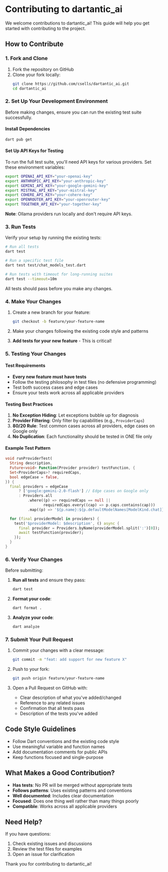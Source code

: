 # Contributing to dartantic_ai

We welcome contributions to dartantic_ai! This guide will help you get started with contributing to the project.

## How to Contribute

### 1. Fork and Clone

1. Fork the repository on GitHub
2. Clone your fork locally:
   ```bash
   git clone https://github.com/csells/dartantic_ai.git
   cd dartantic_ai
   ```

### 2. Set Up Your Development Environment

Before making changes, ensure you can run the existing test suite successfully.

#### Install Dependencies

```bash
dart pub get
```

#### Set Up API Keys for Testing

To run the full test suite, you'll need API keys for various providers. Set these environment variables:

```bash
export OPENAI_API_KEY="your-openai-key"
export ANTHROPIC_API_KEY="your-anthropic-key"
export GEMINI_API_KEY="your-google-gemini-key"
export MISTRAL_API_KEY="your-mistral-key"
export COHERE_API_KEY="your-cohere-key"
export OPENROUTER_API_KEY="your-openrouter-key"
export TOGETHER_API_KEY="your-together-key"
```

**Note**: Ollama providers run locally and don't require API keys.

### 3. Run Tests

Verify your setup by running the existing tests:

```bash
# Run all tests
dart test

# Run a specific test file
dart test test/chat_models_test.dart

# Run tests with timeout for long-running suites
dart test --timeout=10m
```

All tests should pass before you make any changes.

### 4. Make Your Changes

1. Create a new branch for your feature:
   ```bash
   git checkout -b feature/your-feature-name
   ```

2. Make your changes following the existing code style and patterns

3. **Add tests for your new feature** - This is critical!

### 5. Testing Your Changes

#### Test Requirements

- **Every new feature must have tests**
- Follow the testing philosophy in test files (no defensive programming)
- Test both success cases and edge cases
- Ensure your tests work across all applicable providers

#### Testing Best Practices

1. **No Exception Hiding**: Let exceptions bubble up for diagnosis
2. **Provider Filtering**: Only filter by capabilities (e.g., `ProviderCaps`)
3. **80/20 Rule**: Test common cases across all providers, edge cases on Google only
4. **No Duplication**: Each functionality should be tested in ONE file only

#### Example Test Pattern

```dart
void runProviderTest(
  String description,
  Future<void> Function(Provider provider) testFunction, {
  Set<ProviderCaps>? requiredCaps,
  bool edgeCase = false,
}) {
  final providers = edgeCase
      ? ['google:gemini-2.0-flash'] // Edge cases on Google only
      : Providers.all
          .where((p) => requiredCaps == null || 
                 requiredCaps.every((cap) => p.caps.contains(cap)))
          .map((p) => '${p.name}:${p.defaultModelNames[ModelKind.chat]}');

  for (final providerModel in providers) {
    test('$providerModel: $description', () async {
      final provider = Providers.byName(providerModel.split(':')[0]);
      await testFunction(provider);
    });
  }
}
```

### 6. Verify Your Changes

Before submitting:

1. **Run all tests** and ensure they pass:
   ```bash
   dart test
   ```

2. **Format your code**:
   ```bash
   dart format .
   ```

3. **Analyze your code**:
   ```bash
   dart analyze
   ```

### 7. Submit Your Pull Request

1. Commit your changes with a clear message:
   ```bash
   git commit -m "feat: add support for new feature X"
   ```

2. Push to your fork:
   ```bash
   git push origin feature/your-feature-name
   ```

3. Open a Pull Request on GitHub with:
   - Clear description of what you've added/changed
   - Reference to any related issues
   - Confirmation that all tests pass
   - Description of the tests you've added

## Code Style Guidelines

- Follow Dart conventions and the existing code style
- Use meaningful variable and function names
- Add documentation comments for public APIs
- Keep functions focused and single-purpose

## What Makes a Good Contribution?

- **Has tests**: No PR will be merged without appropriate tests
- **Follows patterns**: Uses existing patterns and conventions
- **Well documented**: Includes clear documentation
- **Focused**: Does one thing well rather than many things poorly
- **Compatible**: Works across all applicable providers

## Need Help?

If you have questions:

1. Check existing issues and discussions
2. Review the test files for examples
3. Open an issue for clarification

Thank you for contributing to dartantic_ai!